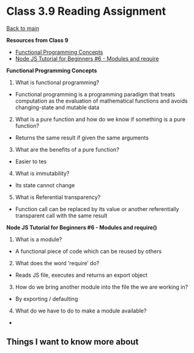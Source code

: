 # Class 3.9 Reading Assignment

[Back to main](https://michaeldulin.github.io/reading-notes)

**Resources from Class 9**
- [Functional Programming Concepts](https://medium.com/the-renaissance-developer/concepts-of-functional-programming-in-javascript-6bc84220d2aa)
- [Node JS Tutorial for Beginners #6 - Modules and require](https://www.youtube.com/watch?v=xHLd36QoS4k&ab_channel=TheNetNinja)


**Functional Programming Concepts**
1. What is functional programming?
  - Functional programming is a programming paradigm that treats computation as the evaluation of mathematical functions and avoids changing-state and mutable data 
2. What is a pure function and how do we know if something is a pure function?
  - Returns the same result if given the same arguments
3. What are the benefits of a pure function?
  - Easier to tes
4. What is immutability?
  - Its state cannot change
5. What is Referential transparency?
  - Function call can be replaced by its value or another referentially transparent call with the same result
  
**Node JS Tutorial for Beginners #6 - Modules and require()**
1. What is a module?
  - A functional piece of code which can be reused by others
2. What does the word ‘require’ do?
  - Reads JS file, executes and returns an export object
3. How do we bring another module into the file the we are working in?
  - By exporting / defaulting
4. What do we have to do to make a module available?
  - 
 


## Things I want to know more about
